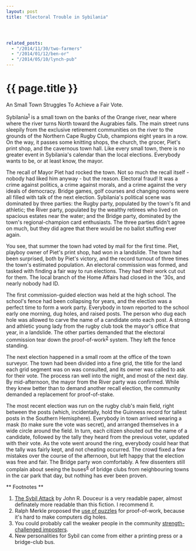 ```yaml
---
layout: post
title: "Electoral Trouble in Sybilania"




related_posts:
  - "/2014/11/30/two-farmers"
  - "/2014/01/12/ben-or"
  - "/2014/05/10/lynch-pub"
---
```

{{ page.title }}
================

<p class="meta">An Small Town Struggles To Achieve a Fair Vote.</p>

Sybilania<sup>[1](#foot1)</sup> is a small town on the banks of the Orange river, near where where the river turns North toward the Augrabies falls. The main street runs sleepily from the exclusive retirement communities on the river to the grounds of the Northern Cape Rugby Club, champions eight years in a row. On the way, it passes some knitting shops, the church, the grocer, Piet's print shop, and the cavernous town hall. Like every small town, there is no greater event in Sybilania's calendar than the local elections. Everybody wants to be, or at least know, the mayor.

The recall of Mayor Piet had rocked the town. Not so much the recall itself - nobody had liked him anyway - but the reason. Electoral fraud! It was a crime against politics, a crime against morals, and a crime against the very ideals of democracy. Bridge games, golf courses and changing rooms were all filled with talk of the next election. Sybilania's political scene was dominated by three parties: the Rugby party, populated by the town's fit and athletic; the River party, populated by the wealthy retirees who lived on spacious estates near the water; and the Bridge party, dominated by the town's regional-champion card enthusiasts. The three parties didn't agree on much, but they did agree that there would be no ballot stuffing ever again.

You see, that summer the town had voted by mail for the first time. Piet, playboy owner of Piet's print shop, had won in a landslide. The town had been surprised, both by Piet's victory, and the record turnout of three times the town's estimated population. An electoral commission was formed, and tasked with finding a fair way to run elections. They had their work cut out for them. The local branch of the Home Affairs had closed in the '30s, and nearly nobody had ID. 

The first commission-guided election was held at the high school. The school's fence had been collapsing for years, and the election was a perfect time to form a work party. Everybody in town reported to the school early one morning, dug holes, and raised posts. The person who dug each hole was allowed to carve the name of a candidate onto each post. A strong and athletic young lady from the rugby club took the mayor's office that year, in a landslide. The other parties demanded that the electoral commission tear down the proof-of-work<sup>[2](#foot2)</sup> system. They left the fence standing.

The next election happened in a small room at the office of the town surveyor. The town had been divided into a fine grid, the title for the land each grid segment was on was consulted, and its owner was called to ask for their vote. The process ran well into the night, and most of the next day. By mid-afternoon, the mayor from the River party was confirmed. While they knew better than to demand another recall election, the community demanded a replacement for proof-of-stake.

The most recent election was run on the rugby club's main field, right between the posts (which, incidentally, hold the Guinness record for tallest posts in the Southern Hemisphere). Everybody in town arrived wearing a mask (to make sure the vote was secret), and arranged themselves in a wide circle around the field. In turn, each citizen shouted out the name of a candidate, followed by the tally they heard from the previous voter, updated with their vote. As the vote went around the ring, everybody could hear that the tally was fairly kept, and not cheating occurred. The crowd fixed a few mistakes over the course of the afternoon, but left happy that the election was free and fair. The Bridge party won comfortably. A few dissenters still complain about seeing the buses<sup>[4](#foot4)</sup> of bridge clubs from neighbouring towns in the car park that day, but nothing has ever been proven.

** Footnotes **

 1. <a name="#foot1"></a> [The Sybil Attack](http://research.microsoft.com/pubs/74220/IPTPS2002.pdf) by John R. Douceur is a very readable paper, almost definately more readable than this fiction. I recommend it.
 2. <a name="#foot2"></a> Ralph Merkle proposed the [use of puzzles](http://www.merkle.com/1974/PuzzlesAsPublished.pdf) for proof-of-work, because it's hard to make computers dig holes.
 3. <a name="#foot3"></a> You could probably call the weaker people in the community [strength-challenged imposters](http://www.collinjackson.com/research/papers/iptps.pdf).
 4. <a name="#foot3"></a> New personalities for Sybil can come from either a printing press or a bridge-club bus.